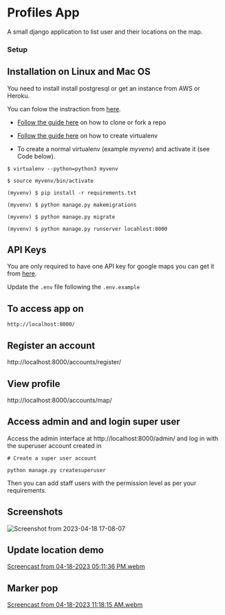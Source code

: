 # Profiles App
A small django application to list user and their locations on the map.


### Setup

## Installation on Linux and Mac OS

You need to install install postgresql or get an instance from AWS or Heroku.

You can folow the instraction from [here](https://www.postgresql.org/download/).


* [Follow the guide here](https://help.github.com/articles/fork-a-repo) on how to clone or fork a repo
* [Follow the guide here](http://simononsoftware.com/virtualenv-tutorial/) on how to create virtualenv

* To create a normal virtualenv (example _myvenv_) and activate it (see Code below).

```
$ virtualenv --python=python3 myvenv

$ source myvenv/bin/activate

(myvenv) $ pip install -r requirements.txt

(myvenv) $ python manage.py makemigrations

(myvenv) $ python manage.py migrate

(myvenv) $ python manage.py runserver locahlost:8000

```

## API Keys

You are only required to have one API key for google maps
you can get it from [here](https://developers.google.com/maps/documentation/javascript/get-api-key).

Update the `.env` file following the `.env.example`

## To access app on 

`http://localhost:8000/`

## Register an account

http://localhost:8000/accounts/register/

## View profile

http://localhost:8000/accounts/map/


## Access admin and and login super user

Access the admin interface at http://localhost:8000/admin/ and log in with the superuser account created in

```
# Create a super user account

python manage.py createsuperuser

```

Then you can add staff users with the permission level as per your requirements.


## Screenshots

![Screenshot from 2023-04-18 17-08-07](https://user-images.githubusercontent.com/33897492/232821984-808a7e62-4fef-4635-a109-ac826652801d.png)


## Update location demo

[Screencast from 04-18-2023 05:11:36 PM.webm](https://user-images.githubusercontent.com/33897492/232822605-0459ca76-2f61-4210-b7ca-e633d65e125c.webm)

## Marker pop

[Screencast from 04-18-2023 11:18:15 AM.webm](https://user-images.githubusercontent.com/33897492/232822266-7ac3ff5e-cf86-41d3-a9a8-10a2d3979d3a.webm)

